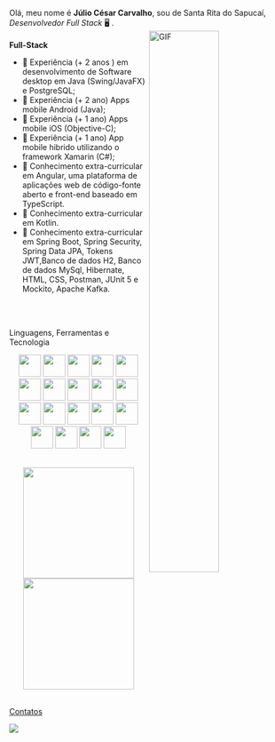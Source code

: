
Olá, meu nome é **Júlio César Carvalho**, sou de Santa Rita do Sapucaí, *Desenvolvedor Full Stack* 🖥️ . </br>
<img align="right" alt="GIF" src="https://raw.githubusercontent.com/trepichio/trepichio/master/assets/code.gif" width=50% />
<br />
**Full-Stack**
- 📖 Experiência (+ 2 anos ) em desenvolvimento de Software desktop em Java (Swing/JavaFX) e PostgreSQL;</br>
- 📖 Experiência (+ 2 ano) Apps mobile Android (Java);</br>
- 📖 Experiência (+ 1 ano) Apps mobile iOS (Objective-C);</br>
- 📖 Experiência (+ 1 ano) App mobile hibrido utilizando o framework Xamarin (C#);</br>
- 📖 Conhecimento extra-curricular em Angular, uma plataforma de aplicações web de código-fonte aberto e front-end baseado em TypeScript.</br>
- 📖 Conhecimento extra-curricular em Kotlin.</br>
- 📖 Conhecimento extra-curricular em Spring Boot, Spring Security, Spring Data JPA, Tokens JWT,Banco de dados H2, Banco de dados MySql, Hibernate, HTML, CSS, Postman, JUnit 5 e Mockito, Apache Kafka.</br>
<br />
<br />
<p>Linguagens, Ferramentas e Tecnologia</p>
<p align="center">


<img src="https://cdn.jsdelivr.net/gh/devicons/devicon/icons/java/java-original-wordmark.svg" width="40" height="40"/>
<img src="https://cdn.jsdelivr.net/gh/devicons/devicon/icons/javascript/javascript-original.svg" width="40" height="40"/>    
<img src="https://cdn.jsdelivr.net/gh/devicons/devicon/icons/typescript/typescript-original.svg" width="40" height="40"/>        
<!-- <img src="https://cdn.jsdelivr.net/gh/devicons/devicon/icons/kotlin/kotlin-original-wordmark.svg" width="40" height="40" /> -->       
<img src="https://cdn.jsdelivr.net/gh/devicons/devicon/icons/kotlin/kotlin-original.svg" width="40" height="40" />
<img src="https://cdn.jsdelivr.net/gh/devicons/devicon/icons/angularjs/angularjs-original.svg" width="40" height="40" />          
<img src="https://cdn.jsdelivr.net/gh/devicons/devicon/icons/c/c-original.svg" width="40" height="40"/>
<img src="https://cdn.jsdelivr.net/gh/devicons/devicon/icons/cplusplus/cplusplus-original.svg" width="40" height="40"/>
<img src="https://cdn.jsdelivr.net/gh/devicons/devicon/icons/css3/css3-original.svg"  width="40" height="40"/>
<img src="https://cdn.jsdelivr.net/gh/devicons/devicon/icons/android/android-original.svg" width="40" height="40"/>
<img src="https://cdn.jsdelivr.net/gh/devicons/devicon/icons/intellij/intellij-original.svg" width="40" height="40"/>
<img src="https://cdn.jsdelivr.net/gh/devicons/devicon/icons/html5/html5-original.svg" width="40" height="40"/>
<img src="https://cdn.jsdelivr.net/gh/devicons/devicon/icons/postgresql/postgresql-original.svg" width="40" height="40" />
<img src="https://cdn.jsdelivr.net/gh/devicons/devicon/icons/mysql/mysql-original.svg" width="40" height="40"/>
<img src="https://cdn.jsdelivr.net/gh/devicons/devicon/icons/spring/spring-original.svg" width="40" height="40"/>
<img src="https://cdn.jsdelivr.net/gh/devicons/devicon/icons/gitlab/gitlab-original.svg"  width="40" height="40"/>
<img src="https://cdn.jsdelivr.net/gh/devicons/devicon/icons/git/git-original.svg" width="40" height="40"/>         
<img src="https://cdn.jsdelivr.net/gh/devicons/devicon/icons/csharp/csharp-original.svg" width="40" height="40" />         
<img src="https://cdn.jsdelivr.net/gh/devicons/devicon/icons/vscode/vscode-original.svg" width="40" height="40" />          
<img src="https://cdn.jsdelivr.net/gh/devicons/devicon/icons/xcode/xcode-original.svg" width="40" height="40" />
          
<br />
<br />
<!-- <img src="https://cdn.jsdelivr.net/gh/devicons/devicon@v2.15.1/devicon.min.css"/>&nbsp;&nbsp;         
<img src="https://img.shields.io/badge/KOTLIN%20-%82F7DF25.svg?&style=for-the-badge&color=E34F26" />&nbsp;&nbsp;
<img src="https://img.shields.io/badge/JAVA%20-%94F7DF76.svg?&style=for-the-badge&color=E34F26" />&nbsp;&nbsp;
<img src="https://img.shields.io/badge/JavaScript%20-%64F7DF1E.svg?&style=for-the-badge&color=F7DF1E" />&nbsp;&nbsp;
<img src="https://img.shields.io/badge/TypeScript%20-%37F7DF1E.svg?&style=for-the-badge&color=F7DF1E" />&nbsp;&nbsp;
<img src="https://img.shields.io/badge/HTML%20-%19F7DF1E.svg?&style=for-the-badge&color=E34F26" />&nbsp;&nbsp;
<img src="https://img.shields.io/badge/css%20-%97F7DF1E.svg?&style=for-the-badge&color=5BA8EE" />&nbsp;&nbsp;
<img src="https://img.shields.io/badge/Angular%20-%73F7DF1E.svg?&style=for-the-badge&color=DD0031" />&nbsp;&nbsp;
<img src="https://img.shields.io/badge/Bootstrap%20-%23F7DF1E.svg?&style=for-the-badge&color=7044A3" />&nbsp;&nbsp;
<img src="https://img.shields.io/badge/MySQL%20-%46F7DF1E.svg?&style=for-the-badge&color=F7DF1E" />&nbsp;&nbsp;
<img src="https://img.shields.io/badge/PostgreSQL%20-%23F7DF1E.svg?&style=for-the-badge&color=F7DF1E" />&nbsp;&nbsp;
<img src="https://img.shields.io/badge/Git flow%20-%23F7DF1E.svg?&style=for-the-badge&color=000" />&nbsp;&nbsp; -->
<!-- <img align="center" height="30" width="40" src="https://raw.githubusercontent.com/devicons/devicon/master/icons/typescript/typescript-plain.svg">
<img align="center" height="30" width="40" src="https://raw.githubusercontent.com/devicons/devicon/master/icons/html5/html5-original.svg">
<img align="center" height="30" width="40" src="https://raw.githubusercontent.com/devicons/devicon/master/icons/css3/css3-original.svg">
<img align="center" height="30" width="40" src="https://raw.githubusercontent.com/devicons/devicon/master/icons/python/python-original.svg">
<img align="center" height="30" width="40" src="https://raw.githubusercontent.com/devicons/devicon/master/icons/java/java-original.svg">
<img align="center" height="30" width="40" src="https://raw.githubusercontent.com/devicons/devicon/master/icons/mysql/mysql-original.svg"> -->
<!-- </p>
<br /> -->

<div align="center">
  <a href="https://github.com/juliocarvalho2019">
  <img height="200em" src="https://github-readme-stats.vercel.app/api?username=juliocarvalho2019&show_icons=true?username=juliocarvalho2019&show_icons=true&theme=dracula&include_all_commits=true&count_private=true"/>  
  <img height="200em" src="https://github-readme-stats.vercel.app/api/top-langs/?username=juliocarvalho2019&count_private=true&show_icons=true&theme=radical&layout=compact&langs_count=7&theme=dracula"/>
</div>
<div style="display: inline_block"><br> 
</div>  

<p>Contatos</p>
<div>
<!--   <a href = "mailto:juliocarvalhocbq@gmail.com"><img src="https://img.shields.io/badge/-Gmail-%23333?style=for-the-badge&logo=gmail&logoColor=white" target="_blank"></a> -->
  <a href="https://www.linkedin.com/in/julio-carvalho-0180285a/" target="_blank"><img src="https://img.shields.io/badge/-LinkedIn-%230077B5?style=for-the-badge&logo=linkedin&logoColor=white" target="_blank"></a> 
<!--   <a href = "https://bitbucket.org/juliocarvalho1928/"><img src="https://img.shields.io/badge/Bitbucket-0747a6?style=for-the-badge&logo=bitbucket&logoColor=white" target="_blank"></a> -->
 



 





